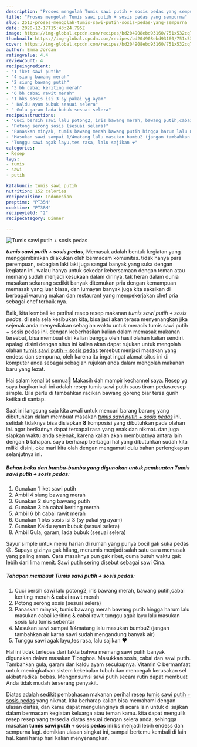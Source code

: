 ```yaml
---
description: "Proses mengolah Tumis sawi putih + sosis pedas yang sempurna"
title: "Proses mengolah Tumis sawi putih + sosis pedas yang sempurna"
slug: 2513-proses-mengolah-tumis-sawi-putih-sosis-pedas-yang-sempurna
date: 2020-12-17T15:43:24.795Z
image: https://img-global.cpcdn.com/recipes/bd204908ebd93160/751x532cq70/tumis-sawi-putih-sosis-pedas-foto-resep-utama.jpg
thumbnail: https://img-global.cpcdn.com/recipes/bd204908ebd93160/751x532cq70/tumis-sawi-putih-sosis-pedas-foto-resep-utama.jpg
cover: https://img-global.cpcdn.com/recipes/bd204908ebd93160/751x532cq70/tumis-sawi-putih-sosis-pedas-foto-resep-utama.jpg
author: Emma Jordan
ratingvalue: 4.4
reviewcount: 4
recipeingredient:
- "1 iket sawi putih"
- "4 siung bawang merah"
- "2 siung bawang putih"
- "3 bh cabai keriting merah"
- "6 bh cabai rawit merah"
- "1 bks sosis isi 3 sy pakai yg ayam"
- " Kaldu ayam bubuk sesuai selera"
- " Gula garam lada bubuk sesuai selera"
recipeinstructions:
- "Cuci bersih sawi lalu potong2, iris bawang merah, bawang putih,cabai keriting merah &amp; cabai rawit merah"
- "Potong serong sosis (sesuai selera)"
- "Panaskan minyak, tumis bawang merah bawang putih hingga harum lalu masukan cabai keriting &amp; cabai rawit tunggu agak layu lalu masukan sosis lalu tumis sebentar"
- "Masukan sawi sampai 1/4matang lalu masukan bumbu2 (jangan tambahkan air karna sawi sudah mengandung banyak air)"
- "Tunggu sawi agak layu,tes rasa, lalu sajikan ❤"
categories:
- Resep
tags:
- tumis
- sawi
- putih

katakunci: tumis sawi putih 
nutrition: 152 calories
recipecuisine: Indonesian
preptime: "PT35M"
cooktime: "PT38M"
recipeyield: "2"
recipecategory: Dinner

---
```



![Tumis sawi putih + sosis pedas](https://img-global.cpcdn.com/recipes/bd204908ebd93160/751x532cq70/tumis-sawi-putih-sosis-pedas-foto-resep-utama.jpg)

<b><i>tumis sawi putih + sosis pedas</i></b>, Memasak adalah bentuk kegiatan yang menggembirakan dilakukan oleh bermacam komunitas. tidak hanya para perempuan, sebagian laki laki juga sangat banyak yang suka dengan kegiatan ini. walau hanya untuk sekedar kebersamaan dengan teman atau memang sudah menjadi kesukaan dalam dirinya. tak heran dalam dunia masakan sekarang sedikit banyak ditemukan pria dengan kemampuan memasak yang luar biasa, dan lumayan banyak juga kita saksikan di berbagai warung makan dan restaurant yang mempekerjakan chef pria sebagai chef terbaik nya.

Baik, kita kembali ke perihal resep resep makanan <i>tumis sawi putih + sosis pedas</i>. di sela sela kesibukan kita, bisa jadi akan terasa menyenangkan jika sejenak anda menyediakan sebagian waktu untuk meracik tumis sawi putih + sosis pedas ini. dengan keberhasilan kalian dalam memasak makanan tersebut, bisa membuat diri kalian bangga oleh hasil olahan kalian sendiri. apalagi disini dengan situs ini kalian akan dapat rujukan untuk mengolah olahan <u>tumis sawi putih + sosis pedas</u> tersebut menjadi masakan yang endess dan sempurna, oleh karena itu ingat ingat alamat situs ini di komputer anda sebagai sebagian rujukan anda dalam mengolah makanan baru yang lezat.

Hai salam kenal bt semua🤗 Makasih dah mampir kechannel saya. Resep yg saya bagikan kali ini adalah resep tumis sawi putih saus tiram pedas.resep simple. Bila perlu di tambahkan racikan bawang goreng biar tersa gurih ketika di santap.


Saat ini langsung saja kita awali untuk mencari barang barang yang dibutuhkan dalam membuat masakan <u><i>tumis sawi putih + sosis pedas</i></u> ini. setidak tidaknya bisa disiapkan <b>8</b> komposisi yang dibutuhkan pada olahan ini. agar berikutnya dapat tercapai rasa yang enak dan nikmat. dan juga siapkan waktu anda sejenak, karena kalian akan membuatnya antara lain dengan <b>5</b> tahapan. saya berharap berbagai hal yang dibutuhkan sudah kita miliki disini, oke mari kita olah dengan mengamati dulu bahan perlengkapan selanjutnya ini.

<!--inarticleads1-->

##### Bahan baku dan bumbu-bumbu yang digunakan untuk pembuatan Tumis sawi putih + sosis pedas:

1. Gunakan 1 iket sawi putih
1. Ambil 4 siung bawang merah
1. Gunakan 2 siung bawang putih
1. Gunakan 3 bh cabai keriting merah
1. Ambil 6 bh cabai rawit merah
1. Gunakan 1 bks sosis isi 3 (sy pakai yg ayam)
1. Gunakan  Kaldu ayam bubuk (sesuai selera)
1. Ambil  Gula, garam, lada bubuk (sesuai selera)


Sayur simple untuk menu harian di rumah yang punya bocil gak suka pedas 😉. Supaya gizinya gak hilang, menumis menjadi salah satu cara memasak yang paling aman. Cara masaknya pun gak ribet, cuma butuh waktu gak lebih dari lima menit. Sawi putih sering disebut sebagai sawi Cina. 

<!--inarticleads2-->

##### Tahapan membuat Tumis sawi putih + sosis pedas:

1. Cuci bersih sawi lalu potong2, iris bawang merah, bawang putih,cabai keriting merah &amp; cabai rawit merah
1. Potong serong sosis (sesuai selera)
1. Panaskan minyak, tumis bawang merah bawang putih hingga harum lalu masukan cabai keriting &amp; cabai rawit tunggu agak layu lalu masukan sosis lalu tumis sebentar
1. Masukan sawi sampai 1/4matang lalu masukan bumbu2 (jangan tambahkan air karna sawi sudah mengandung banyak air)
1. Tunggu sawi agak layu,tes rasa, lalu sajikan ❤


Hal ini tidak terlepas dari fakta bahwa memang sawi putih banyak digunakan dalam masakan Tionghoa. Masukkan sosis, cabai dan sawi putih. Tambahkan gula, garam dan kaldu ayam secukupnya. Vitamin C bermanfaat untuk meningkatkan sistem kekebalan tubuh dan mencegah kerusakan sel akibat radikal bebas. Mengonsumsi sawi putih secara rutin dapat membuat Anda tidak mudah terserang penyakit. 

Diatas adalah sedikit pembahasan makanan perihal resep <u>tumis sawi putih + sosis pedas</u> yang nikmat. kita berharap kalian bisa memahami dengan ulasan diatas, dan kamu dapat mengulanginya di acara lain untuk di sajikan dalam bermacam kegiatan keluarga atau teman kamu. kita dapat mengulik resep resep yang tersedia diatas sesuai dengan selera anda, sehingga masakan <b>tumis sawi putih + sosis pedas</b> ini bs menjadi lebih endess dan sempurna lagi. demikian ulasan singkat ini, sampai bertemu kembali di lain hal. kami harap hari kalian menyenangkan.
